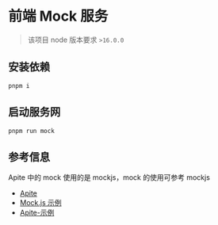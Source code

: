 # 前端 Mock 服务

> 该项目 node 版本要求 `>16.0.0`

## 安装依赖
```
pnpm i
```

## 启动服务网
```
pnpm run mock
```

## 参考信息

Apite 中的 mock 使用的是 mockjs，mock 的使用可参考 mockjs

- [Apite](https://apite.frp.boyxing.com/)
- [Mock.js 示例](http://mockjs.com/examples.html)
- [Apite-示例](https://github.com/wangxing218/apite/blob/1a930a61bea1cc388d5ba9d95088d760eb71c15f/web-src/api/index.js)